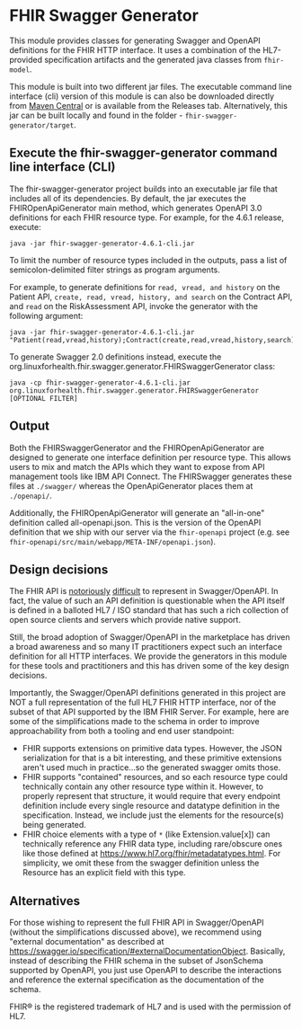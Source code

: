 # FHIR Swagger Generator

This module provides classes for generating Swagger and OpenAPI definitions for the FHIR HTTP interface.
It uses a combination of the HL7-provided specification artifacts and the generated java classes from `fhir-model`.

This module is built into two different jar files. The executable command line interface (cli) version of this module is can also be downloaded directly from [Maven Central](https://repo1.maven.org/maven2/com/ibm/fhir/fhir-swagger-generator) or is available from the Releases tab.  Alternatively, this jar can be built locally and found in the folder - `fhir-swagger-generator/target`.

## Execute the fhir-swagger-generator command line interface (CLI)

The fhir-swagger-generator project builds into an executable jar file that includes all of its dependencies.
By default, the jar executes the FHIROpenApiGenerator main method, which generates OpenAPI 3.0 definitions for each FHIR resource type.
For example, for the 4.6.1 release, execute:

```
java -jar fhir-swagger-generator-4.6.1-cli.jar
```

To limit the number of resource types included in the outputs, pass a list of semicolon-delimited filter strings as program arguments.

For example, to generate definitions for `read, vread, and history` on the Patient API, `create, read, vread, history, and search` on the Contract API, and `read` on the RiskAssessment API, invoke the generator with the following argument: 

```
java -jar fhir-swagger-generator-4.6.1-cli.jar "Patient(read,vread,history);Contract(create,read,vread,history,search);RiskAssessment(read)"
```

To generate Swagger 2.0 definitions instead, execute the org.linuxforhealth.fhir.swagger.generator.FHIRSwaggerGenerator class:

```
java -cp fhir-swagger-generator-4.6.1-cli.jar org.linuxforhealth.fhir.swagger.generator.FHIRSwaggerGenerator [OPTIONAL FILTER]
```

## Output

Both the FHIRSwaggerGenerator and the FHIROpenApiGenerator are designed to generate one interface definition per resource type.
This allows users to mix and match the APIs which they want to expose from API management tools like IBM API Connect.
The FHIRSwagger generates these files at `./swagger/` whereas the OpenApiGenerator places them at `./openapi/`. 

Additionally, the FHIROpenApiGenerator will generate an "all-in-one" definition called all-openapi.json. This is the version of the OpenAPI definition that we ship with our server via the `fhir-openapi` project (e.g. see `fhir-openapi/src/main/webapp/META-INF/openapi.json`).

## Design decisions

The FHIR API is [notoriously](https://chat.fhir.org/#narrow/stream/179166-implementers/topic/OpenAPI.20Support) [difficult](https://chat.fhir.org/#narrow/stream/179166-implementers/topic/OpenAPI) to represent in Swagger/OpenAPI. In fact, the value of such an API definition is questionable when the API itself is defined in a balloted HL7 / ISO standard that has such a rich collection of open source clients and servers which provide native support.

Still, the broad adoption of Swagger/OpenAPI in the marketplace has driven a broad awareness and so many IT practitioners expect such an interface definition for all HTTP interfaces. We provide the generators in this module for these tools and practitioners and this has driven some of the key design decisions.

Importantly, the Swagger/OpenAPI definitions generated in this project are NOT a full representation of the full HL7 FHIR HTTP interface, nor of the subset of that API supported by the IBM FHIR Server. For example, here are some of the simplifications made to the schema in order to improve approachability from both a tooling and end user standpoint:
* FHIR supports extensions on primitive data types. However, the JSON serialization for that is a bit interesting, and these primitive extensions aren't used much in practice...so the generated swagger omits those.
* FHIR supports "contained" resources, and so each resource type could technically contain any other resource type within it. However, to properly represent that structure, it would require that every endpoint definition include every single resource and datatype definition in the specification. Instead, we include just the elements for the resource(s) being generated.
* FHIR choice elements with a type of `*` (like Extension.value[x]) can technically reference any FHIR data type, including rare/obscure ones like those defined at https://www.hl7.org/fhir/metadatatypes.html. For simplicity, we omit these from the swagger definition unless the Resource has an explicit field with this type.

## Alternatives

For those wishing to represent the full FHIR API in Swagger/OpenAPI (without the simplifications discussed above), we recommend using "external documentation" as described at https://swagger.io/specification/#externalDocumentationObject. Basically, instead of describing the FHIR schema in the subset of JsonSchema supported by OpenAPI, you just use OpenAPI to describe the interactions and reference the external specification as the documentation of the schema.

FHIR® is the registered trademark of HL7 and is used with the permission of HL7.